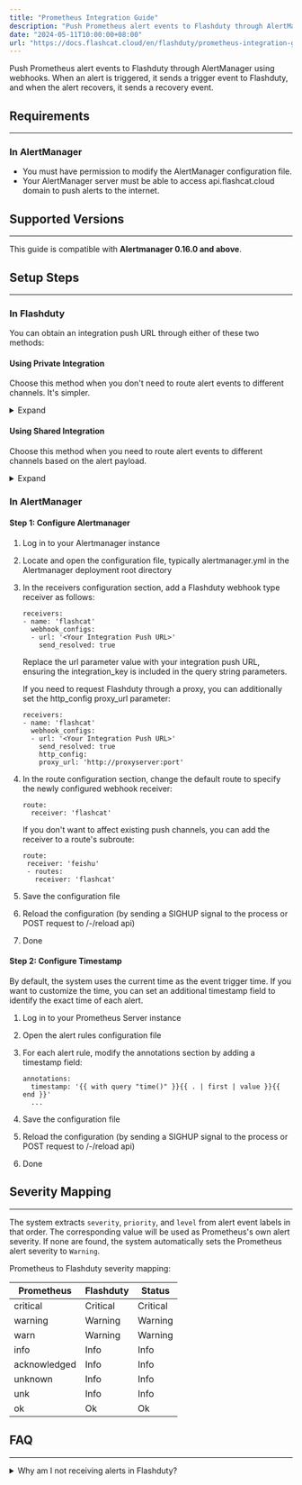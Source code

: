 ```yaml
---
title: "Prometheus Integration Guide"
description: "Push Prometheus alert events to Flashduty through AlertManager using webhooks. When an alert is triggered, it sends a trigger event to Flashduty, and when the alert recovers, it sends a recovery event."
date: "2024-05-11T10:00:00+08:00"
url: "https://docs.flashcat.cloud/en/flashduty/prometheus-integration-guide"
---
```


Push Prometheus alert events to Flashduty through AlertManager using webhooks. When an alert is triggered, it sends a trigger event to Flashduty, and when the alert recovers, it sends a recovery event.

## Requirements
---

### In AlertManager

- You must have permission to modify the AlertManager configuration file.
- Your AlertManager server must be able to access api.flashcat.cloud domain to push alerts to the internet.

## Supported Versions
---

This guide is compatible with **Alertmanager 0.16.0 and above**.

## Setup Steps
---

### In Flashduty

You can obtain an integration push URL through either of these two methods:

#### Using Private Integration

Choose this method when you don't need to route alert events to different channels. It's simpler.

<details>
  <summary>Expand</summary>
  
  1. Go to the Flashduty console, select **channel**, and enter a channel's details page
  2. Select the **Integrations** tab, click **Add Integration**, and enter the integration page
  3. Select **Prometheus** integration, click **Save** to generate a card
  4. Click the generated card to view the **push URL**, copy it for later use, and you're done
    
</details>

#### Using Shared Integration

Choose this method when you need to route alert events to different channels based on the alert payload.

<details>
  <summary>Expand</summary>
  
  1. Go to the Flashduty console, select **Integration Center=>Alert Events** to enter the integration selection page
  2. Select **Prometheus** integration:
        - **Integration Name**: Define a name for this integration
  3. Click **Save** and copy the newly generated **push URL** for later use
  4. Click **Create Route** to configure routing rules. You can match different alerts to different channels based on conditions, or set a default channel as a fallback and adjust as needed later
  5. Done
    
</details>

### In AlertManager

#### Step 1: Configure Alertmanager

<div class="md-block">

1. Log in to your Alertmanager instance
2. Locate and open the configuration file, typically alertmanager.yml in the Alertmanager deployment root directory
3. In the receivers configuration section, add a Flashduty webhook type receiver as follows:

   ```
   receivers:
   - name: 'flashcat'
     webhook_configs:
     - url: '<Your Integration Push URL>'
       send_resolved: true

   ```

   Replace the url parameter value with your integration push URL, ensuring the integration_key is included in the query string parameters.

   If you need to request Flashduty through a proxy, you can additionally set the http_config proxy_url parameter:
   
      ```
      receivers:
      - name: 'flashcat'
        webhook_configs:
        - url: '<Your Integration Push URL>'
          send_resolved: true
          http_config:
          proxy_url: 'http://proxyserver:port'

      ```

4. In the route configuration section, change the default route to specify the newly configured webhook receiver:

   ```route config
   route:
     receiver: 'flashcat'
   ```

   If you don't want to affect existing push channels, you can add the receiver to a route's subroute:
    
    ```route config
   route:
     receiver: 'feishu'
     - routes:
       receiver: 'flashcat'
    ```

5. Save the configuration file
6. Reload the configuration (by sending a SIGHUP signal to the process or POST request to /-/reload api)
7. Done

</div>

#### Step 2: Configure Timestamp

By default, the system uses the current time as the event trigger time. If you want to customize the time, you can set an additional timestamp field to identify the exact time of each alert.

<div class="md-block">

1. Log in to your Prometheus Server instance
2. Open the alert rules configuration file
3. For each alert rule, modify the annotations section by adding a timestamp field:

   ```
   annotations:
     timestamp: '{{ with query "time()" }}{{ . | first | value }}{{ end }}'
     ...
   ```

4. Save the configuration file
5. Reload the configuration (by sending a SIGHUP signal to the process or POST request to /-/reload api)
6. Done

</div>

## Severity Mapping
---

The system extracts `severity`, `priority`, and `level` from alert event labels in that order. The corresponding value will be used as Prometheus's own alert severity. If none are found, the system automatically sets the Prometheus alert severity to `Warning`.

Prometheus to Flashduty severity mapping:

| Prometheus   |  Flashduty  | Status |
| ------------ | -------- | ---- |
| critical     | Critical | Critical |
| warning      | Warning  | Warning |
| warn         | Warning  | Warning |
| info         | Info     | Info |
| acknowledged | Info     | Info |
| unknown      | Info     | Info |
| unk          | Info     | Info |
| ok           | Ok       | Ok |

## FAQ
---

<details>
  <summary>Why am I not receiving alerts in Flashduty?</summary>

  #### In Flashduty
  
  1. Check if the integration shows **Latest Event Time**. If not, Flashduty hasn't received any pushes - prioritize checking the AlertManager section.
  2. If you're using a **Shared Integration**, first confirm if you've configured **Routing Rules**. Without routing rules, the system will reject new pushes as there's no channel to receive your alerts. In this case, simply configure routing rules to your desired channel.

  #### In AlertManager

  1. First, confirm if AlertManager has generated new alerts. If not, wait for new alerts to trigger and verify again.
  2. Open the AlertManager configuration file. If you've set up subroutes, ensure your routing is correct (e.g., if previous routes set continue, AlertManager will skip matching subsequent subroutes. We recommend setting only one default route to Flashduty). Also verify that the callback URL matches the integration push URL exactly. If they don't match, modify the **Alert Rules** and verify again.
  3. If they match, confirm that your AlertManager instance can access api.flashcat.cloud domain. If not, you need to enable internet access or specifically allow access to Flashduty's domain.
  4. If network access is fine, continue troubleshooting AlertManager by checking for relevant error logs.

  If you still can't identify the root cause after following these steps, please contact us directly.
    
</details>




